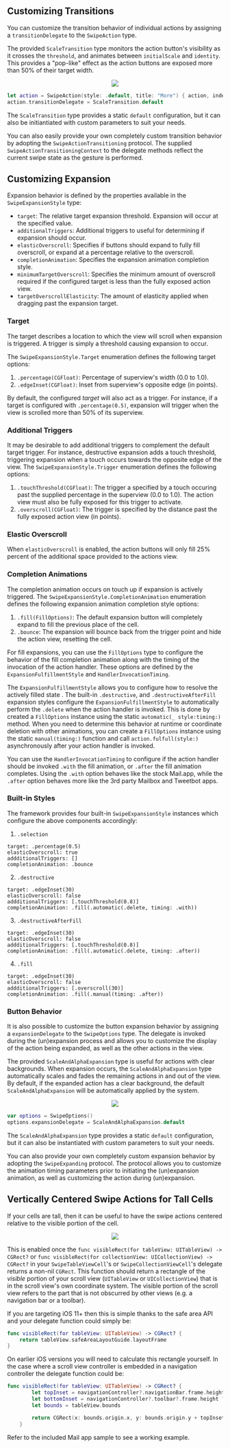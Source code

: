 ## Customizing Transitions

You can customize the transition behavior of individual actions by assigning a `transitionDelegate` to the `SwipeAction` type. 

The provided `ScaleTransition` type monitors the action button's visibility as it crosses the `threshold`, and animates between `initialScale` and `identity`.  This provides a "pop-like" effect as the action buttons are exposed more than 50% of their target width. 

<p align="center"><img src="https://raw.githubusercontent.com/jerkoch/SwipeCellKit/develop/Screenshots/Transition-Delegate.gif" /></p>

````swift
let action = SwipeAction(style: .default, title: "More") { action, indexPath in return }
action.transitionDelegate = ScaleTransition.default
````

The `ScaleTransition` type provides a static `default` configuration, but it can also be initiantiated with custom parameters to suit your needs.

You can also easily provide your own completely custom transition behavior by adopting the `SwipeActionTransitioning` protocol.  The supplied `SwipeActionTransitioningContext` to the delegate methods reflect the current swipe state as the gesture is performed.

## Customizing Expansion

Expansion behavior is defined by the properties available in the `SwipeExpansionStyle` type: 

* `target`: The relative target expansion threshold. Expansion will occur at the specified value.
* `additionalTriggers`: Additional triggers to useful for determining if expansion should occur.
* `elasticOverscroll`: Specifies if buttons should expand to fully fill overscroll, or expand at a percentage relative to the overscroll.
* `completionAnimation`: Specifies the expansion animation completion style.
* `minimumTargetOverscroll`: Specifies the minimum amount of overscroll required if the configured target is less than the fully exposed action view.
* `targetOverscrollElasticity`: The amount of elasticity applied when dragging past the expansion target.

### Target

The target describes a location to which the view will scroll when expansion is triggered. A trigger is simply a threshold causing expansion to occur.

The `SwipeExpansionStyle.Target` enumeration defines the following target options:

1. `.percentage(CGFloat)`: Percentage of superview's width (0.0 to 1.0).
2. `.edgeInset(CGFloat)`: Inset from superview's opposite edge (in points).

By default, the configured *target* will also act as a trigger. For instance, if a target is configured with `.percentage(0.5)`, expansion will trigger when the view is scrolled more than 50% of its superview. 

### Additional Triggers 

It may be desirable to add additional triggers to complement the default target trigger. For instance, destructive expansion adds a touch threshold, triggering expansion when a touch occurs towards the opposite edge of the view. The `SwipeExpansionStyle.Trigger` enumeration defines the following options:

1. `.touchThreshold(CGFloat)`: The trigger a specified by a touch occuring past the supplied percentage in the superview (0.0 to 1.0). The action view must also be fully exposed for this trigger to activate.
2. `.overscroll(CGFloat)`: The trigger is specified by the distance past the fully exposed action view (in points).

### Elastic Overscroll

When `elasticOverscroll` is enabled, the action buttons will only fill 25% percent of the additional space provided to the actions view.  

### Completion Animations

The completion animation occurs on touch up if expansion is actively triggered. The `SwipeExpansionStyle.CompletionAnimation` enumeration defines the following expansion animation completion style options:

1. `.fill(FillOptions)`: The default expansion button will completely expand to fill the previous place of the cell. 
2. `.bounce`: The expansion will bounce back from the trigger point and hide the action view, resetting the cell.

For fill expansions, you can use the `FillOptions` type to configure the behavior of the fill completion animation along with the timing of the invocation of the action handler. These options are defined by the `ExpansionFulfillmentStyle` and `HandlerInvocationTiming`. 

The `ExpansionFulfillmentStyle` allows you to configure how to resolve the actively filled state . The built-in `.destructive`, and `.destructiveAfterFill` expansion styles configure the `ExpansionFulfillmentStyle` to automatically perform the `.delete` when the action handler is invoked. This is done by created a `FillOptions` instance using the static `automatic(_ style:timing:)` method.  When you need to determine this behavior at runtime or coordinate deletion with other animations, you can create a `FillOptions` instance using the static `manual(timing:)` function and call `action.fulfull(style:)` asynchronously after your action handler is invoked.

You can use the `HandlerInvocationTiming` to configure if the action handler should be invoked `.with` the fill animation, or `.after` the fill animation completes.  Using the `.with` option behaves like the stock Mail.app, while the `.after` option behaves more like the 3rd party Mailbox and Tweetbot apps.

### Built-in Styles

The framework provides four built-in `SwipeExpansionStyle` instances which configure the above components accordingly:

1. `.selection`

```
target: .percentage(0.5)
elasticOverscroll: true
addditionalTriggers: []
completionAnimation: .bounce
```

2. `.destructive`

```
target: .edgeInset(30)
elasticOverscroll: false
addditionalTriggers: [.touchThreshold(0.8)]
completionAnimation: .fill(.automatic(.delete, timing: .with))
```

3. `.destructiveAfterFill`

```
target: .edgeInset(30)
elasticOverscroll: false
addditionalTriggers: [.touchThreshold(0.8)]
completionAnimation: .fill(.automatic(.delete, timing: .after))
```

4. `.fill`

```
target: .edgeInset(30)
elasticOverscroll: false
addditionalTriggers: [.overscroll(30)]
completionAnimation: .fill(.manual(timing: .after))
```

### Button Behavior

It is also possible to customize the button expansion behavior by assigning a `expansionDelegate` to the `SwipeOptions` type. The delegate is invoked during the (un)expansion process and allows you to customize the display of the action being expanded, as well as the other actions in the view. 

The provided `ScaleAndAlphaExpansion` type is useful for actions with clear backgrounds. When expansion occurs, the `ScaleAndAlphaExpansion` type automatically scales and fades the remaining actions in and out of the view. By default, if the expanded action has a clear background, the default `ScaleAndAlphaExpansion` will be automatically applied by the system.

<p align="center"><img src="https://raw.githubusercontent.com/jerkoch/SwipeCellKit/develop/Screenshots/Expansion-Delegate.gif" /></p>

````swift
var options = SwipeOptions()
options.expansionDelegate = ScaleAndAlphaExpansion.default
````

The `ScaleAndAlphaExpansion` type provides a static `default` configuration, but it can also be instantiated with custom parameters to suit your needs.

You can also provide your own completely custom expansion behavior by adopting the `SwipeExpanding` protocol. The protocol allows you to customize the animation timing parameters prior to initiating the (un)expansion animation, as well as customizing the action during (un)expansion.

## Vertically Centered Swipe Actions for Tall Cells

If your cells are tall, then it can be useful to have the swipe actions centered relative to the visible portion of the cell.

<p align="center"><img src="https://raw.githubusercontent.com/halleygen/SwipeCellKit/vertical-centring/Screenshots/Vertical-Centering.gif" /></p>

This is enabled once the `func visibleRect(for tableView: UITableView) -> CGRect?` or `func visibleRect(for collectionView: UICollectionView) -> CGRect?` in your `SwipeTableViewCell`'s or `SwipeCollectionViewCell`'s delegate returns a non-nil `CGRect`. This function should return a rectangle of the *visible* portion of your scroll view (`UITableView` or `UICollectionView`) that is in the scroll view's own coordinate system. The visible portion of the scroll view refers to the part that is not obscurred by other views (e.g. a navigation bar or a toolbar).

If you are targeting iOS 11+ then this is simple thanks to the safe area API and your delegate function could simply be:

```swift
func visibleRect(for tableView: UITableView) -> CGRect? {
    return tableView.safeAreaLayoutGuide.layoutFrame
}
```

On earlier iOS versions you will need to calculate this rectangle yourself. In the case where a scroll view controller is embedded in a navigation controller the delegate function could be:

```swift
func visibleRect(for tableView: UITableView) -> CGRect? {
        let topInset = navigationController?.navigationBar.frame.height ?? 0
        let bottomInset = navigationController?.toolbar?.frame.height ?? 0
        let bounds = tableView.bounds

        return CGRect(x: bounds.origin.x, y: bounds.origin.y + topInset, width: bounds.width, height: bounds.height - bottomInset)
    }
```

Refer to the included Mail app sample to see a working example.
